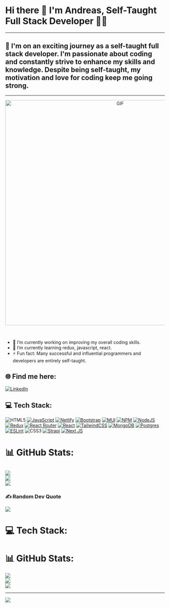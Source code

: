# Hi there 👋 I'm Andreas, Self-Taught Full Stack Developer 👨‍💻
---
## 💫 I'm on an exciting journey as a self-taught full stack developer. I'm passionate about coding and constantly strive to enhance my skills and knowledge. Despite being self-taught, my motivation and love for coding keep me going strong.

---
<p align="center">
<img align="center" alt="GIF" src="https://github.com/TennoAndros/TennoAndros/assets/95369156/7db85e40-0e04-45d9-a7dc-f223236a9b5a" width="710px" height="auto"/>
</p>
<br>

- 🔭 I’m currently working on improving my overall coding skills.
- 🌱 I’m currently learning redux, javascript, react.
- ⚡ Fun fact: Many successful and influential programmers and developers are entirely self-taught.

## 🌐 Find me here:
[![LinkedIn](https://img.shields.io/badge/LinkedIn-%230077B5.svg?logo=linkedin&logoColor=white)](https://www.linkedin.com/in/andreas-apostolatos/)

## 💻 Tech Stack:
![HTML5](https://img.shields.io/badge/html5-%23E34F26.svg?style=plastic&logo=html5&logoColor=white) [![JavaScript](https://img.shields.io/badge/javascript-%23323330.svg?style=plastic&logo=javascript&logoColor=%23F7DF1E)](https://www.javascript.com/) [![Netlify](https://img.shields.io/badge/netlify-%23000000.svg?style=plastic&logo=netlify&logoColor=#00C7B7)](https://www.netlify.com/) [![Bootstrap](https://img.shields.io/badge/bootstrap-%23563D7C.svg?style=plastic&logo=bootstrap&logoColor=white)](https://getbootstrap.com/) [![MUI](https://img.shields.io/badge/MUI-%230081CB.svg?style=plastic&logo=material-ui&logoColor=white)](https://mui.com/) [![NPM](https://img.shields.io/badge/NPM-%23000000.svg?style=plastic&logo=npm&logoColor=white)](https://www.npmjs.com/) [![NodeJS](https://img.shields.io/badge/node.js-6DA55F?style=plastic&logo=node.js&logoColor=white)](https://nodejs.org/en) [![Redux](https://img.shields.io/badge/redux-%23593d88.svg?style=plastic&logo=redux&logoColor=white)](https://redux.js.org/) [![React Router](https://img.shields.io/badge/React_Router-CA4245?style=plastic&logo=react-router&logoColor=white)](https://reactrouter.com/en/main) [![React](https://img.shields.io/badge/react-%2320232a.svg?style=plastic&logo=react&logoColor=%2361DAFB)](https://react.dev/) [![TailwindCSS](https://img.shields.io/badge/tailwindcss-%2338B2AC.svg?style=plastic&logo=tailwind-css&logoColor=white)](https://tailwindcss.com/) [![MongoDB](https://img.shields.io/badge/MongoDB-%234ea94b.svg?style=plastic&logo=mongodb&logoColor=white)](https://www.mongodb.com/) [![Postgres](https://img.shields.io/badge/postgres-%23316192.svg?style=plastic&logo=postgresql&logoColor=white)](https://www.postgresql.org/) [![ESLint](https://img.shields.io/badge/ESLint-4B3263?style=plastic&logo=eslint&logoColor=white)](https://eslint.org/) ![CSS3](https://img.shields.io/badge/css3-%231572B6.svg?style=plastic&logo=css3&logoColor=white) [![Strapi](https://img.shields.io/badge/strapi-%232E7EEA.svg?style=plastic&logo=strapi&logoColor=white)](https://strapi.io/) [![Next JS](https://img.shields.io/badge/Next-black?style=plastic&logo=next.js&logoColor=white)](https://nextjs.org/)


# 📊 GitHub Stats:
![](https://github-readme-stats.vercel.app/api?username=TennoAndros&theme=dracula&hide_border=false&include_all_commits=false&count_private=false)<br/>
![](https://github-readme-streak-stats.herokuapp.com/?user=TennoAndros&theme=dracula&hide_border=false)<br/>
![](https://github-readme-stats.vercel.app/api/top-langs/?username=TennoAndros&theme=dracula&hide_border=false&include_all_commits=false&count_private=false&layout=compact)
---
### ✍️ Random Dev Quote
![](https://quotes-github-readme.vercel.app/api?type=horizontal&theme=radical)




# 💻 Tech Stack:

# 📊 GitHub Stats:
![](https://github-readme-stats.vercel.app/api?username=TennoAndros&theme=dark&hide_border=false&include_all_commits=false&count_private=false)<br/>
![](https://github-readme-streak-stats.herokuapp.com/?user=TennoAndros&theme=dark&hide_border=false)<br/>
![](https://github-readme-stats.vercel.app/api/top-langs/?username=TennoAndros&theme=dark&hide_border=false&include_all_commits=false&count_private=false&layout=compact)

---
[![](https://visitcount.itsvg.in/api?id=TennoAndros&icon=0&color=0)](https://visitcount.itsvg.in)

<!-- Proudly created with GPRM ( https://gprm.itsvg.in ) -->
